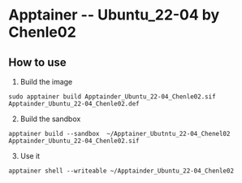 # Apptainer -- Ubuntu_22-04 by Chenle02
## How to use 
1. Build the image
```
sudo apptainer build Apptainder_Ubuntu_22-04_Chenle02.sif Apptainder_Ubuntu_22-04_Chenle02.def
```

2. Build the sandbox
```
apptainer build --sandbox  ~/Apptainer_Ubutntu_22-04_Chenel02 Apptainder_Ubuntu_22-04_Chenle02.sif
``` 

3. Use it
```
apptainer shell --writeable ~/Apptainder_Ubuntu_22-04_Chenle02
```
